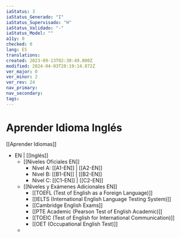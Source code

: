 ```yaml
---
iaStatus: 3
iaStatus_Generado: "I"
iaStatus_Supervisado: "H"
iaStatus_Validado: "-"
iaStatus_Model: ""
a11y: 0
checked: 0
lang: ES
translations: 
created: 2023-09-13T02:30:49.000Z
modified: 2024-04-03T20:19:14.872Z
ver_major: 0
ver_minor: 2
ver_rev: 24
nav_primary: 
nav_secondary: 
tags:
---
```

# Aprender Idioma Inglés

[[Aprender Idiomas]]

* EN | [[Inglés]] 
	* [[Niveles Oficiales EN]]
		* Nivel A: [[A1-EN]] | [[A2-EN]] 
		* Nivel B: [[B1-EN]] | [[B2-EN]] 
		* Nivel C: [[C1-EN]] | [[C2-EN]] 
	* [[Niveles y Exámenes Adicionales EN]]
		* [[TOEFL (Test of English as a Foreign Language)]]
		* [[IELTS (International English Language Testing System)]]
		* [[Cambridge English Exams]]
		* [[PTE Academic (Pearson Test of English Academic)]]
		* [[TOEIC (Test of English for International Communication)]]
		* [[OET (Occupational English Test)]]
	* 